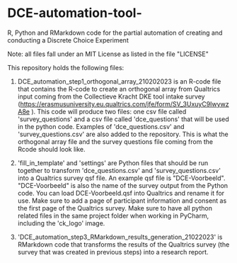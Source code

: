 # DCE-automation-tool-
R, Python and RMarkdown code for the partial automation of creating and conducting a Discrete Choice Experiment 

Note: all files fall under an MIT License as listed in the file "LICENSE" 

This repository holds the following files:

1. DCE_automation_step1_orthogonal_array_210202023  is an R-code file that contains the R-code to create an orthogonal array from Qualtrics input coming from the Collectieve Kracht DKE tool intake survey (https://erasmusuniversity.eu.qualtrics.com/jfe/form/SV_3UxuyC9IwywzA8e ). 
This code will produce two files: one csv file called 'survey_questions' and a csv file called 'dce_questions' that will be used in the python code. Examples of 'dce_questions.csv' and 'survey_questions.csv' are also added to the repository. This is what the orthogonal array file and the survey questions file coming from the Rcode should look like. 

2. 'fill_in_template'  and 'settings' are Python files that should be run together to transform 'dce_questions.csv' and 'survey_questions.csv' into a Qualtrics survey qsf file. An example qsf file is "DCE-Voorbeeld". "DCE-Voorbeeld" is also the name of the survey output from the Python code. You can load DCE-Voorbeeld.qsf into Qualtrics and rename it for use. Make sure to add a page of participant information and consent as the first page of the Qualtrics survey.
Make sure to have all python related files in the same project folder when working in PyCharm, including the 'ck_logo' image. 

3. 'DCE_automation_step3_RMarkdown_results_generation_21022023' is RMarkdown code that transforms the results of the Qualtrics survey (the survey that was created in previous steps) into a research report. 
